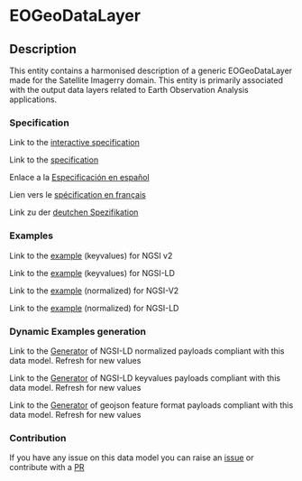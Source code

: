 # EOGeoDataLayer

## Description 

This entity contains a harmonised description of a generic EOGeoDataLayer made for the Satellite Imagerry domain. This entity is primarily associated with the output data layers related to Earth Observation Analysis applications.
### Specification

Link to the [interactive specification](https://swagger.lab.fiware.org/?url=https://smart-data-models.github.io/dataModel.SatelliteImagery/EOGeoDataLayer/swagger.yaml)

Link to the [specification](https://smart-data-models.github.io/dataModel.SatelliteImagery/EOGeoDataLayer/doc/spec.md)

Enlace a la [Especificación en español](https://smart-data-models.github.io/dataModel.SatelliteImagery/EOGeoDataLayer/doc/spec_ES.md)

Lien vers le [spécification en français](https://smart-data-models.github.io/dataModel.SatelliteImagery/EOGeoDataLayer/doc/spec_FR.md)

Link zu der [deutchen Spezifikation](https://smart-data-models.github.io/dataModel.SatelliteImagery/EOGeoDataLayer/doc/spec_DE.md)
### Examples

Link to the [example](https://smart-data-models.github.io/dataModel.SatelliteImagery/EOGeoDataLayer/examples/example.json) (keyvalues) for NGSI v2

Link to the [example](https://smart-data-models.github.io/dataModel.SatelliteImagery/EOGeoDataLayer/examples/example.jsonld) (keyvalues) for NGSI-LD

Link to the [example](https://smart-data-models.github.io/dataModel.SatelliteImagery/EOGeoDataLayer/examples/example-normalized.json) (normalized) for NGSI-V2

Link to the [example](https://smart-data-models.github.io/dataModel.SatelliteImagery/EOGeoDataLayer/examples/example-normalized.jsonld) (normalized) for NGSI-LD
### Dynamic Examples generation

Link to the [Generator](https://smartdatamodels.org/extra/ngsi-ld_generator_v0.92.php?schemaUrl=https://raw.githubusercontent.com/smart-data-models/dataModel.SatelliteImagery/master/EOGeoDataLayer/schema.json&email=info@smartdatamodels.org) of NGSI-LD normalized payloads compliant with this data model. Refresh for new values

Link to the [Generator](https://smartdatamodels.org/extra/ngsi-ld_generator_keyvalues_v0.92.php?schemaUrl=https://raw.githubusercontent.com/smart-data-models/dataModel.SatelliteImagery/master/EOGeoDataLayer/schema.json&email=info@smartdatamodels.org) of NGSI-LD keyvalues payloads compliant with this data model. Refresh for new values

Link to the [Generator](https://smartdatamodels.org/extra/geojson_features_generator_v1.0.php?schemaUrl=https://raw.githubusercontent.com/smart-data-models/dataModel.SatelliteImagery/master/EOGeoDataLayer/schema.json&email=info@smartdatamodels.org) of geojson feature format payloads compliant with this data model. Refresh for new values
### Contribution

 If you have any issue on this data model you can raise an [issue](https://github.com/smart-data-models/dataModel.SatelliteImagery/issues)  or contribute with a [PR](https://github.com/smart-data-models/dataModel.SatelliteImagery/pulls)